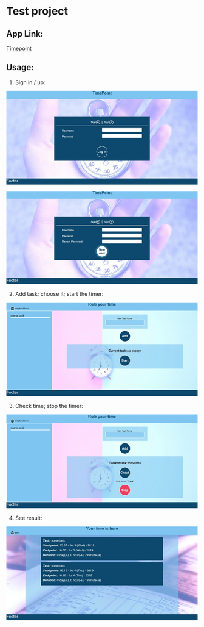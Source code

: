 # Test project

## App Link:

[Timepoint](https://timepoint.herokuapp.com/)

## Usage:

1. Sign in / up:

![first screen](https://github.com/spursunity/time_point/blob/master/public/screens/sc_1.jpg)

![second screen](https://github.com/spursunity/time_point/blob/master/public/screens/sc_2.jpg)

2. Add task; choose it; start the timer:

![third screen](https://github.com/spursunity/time_point/blob/master/public/screens/sc_3.jpg)

3. Check time; stop the timer:

![fourth screen](https://github.com/spursunity/time_point/blob/master/public/screens/sc_4.jpg)

4. See result:

![fifth screen](https://github.com/spursunity/time_point/blob/master/public/screens/sc_5.jpg)
